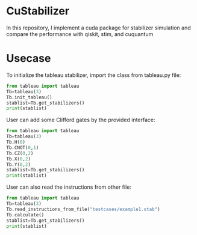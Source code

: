 # CuStabilizer


In this repository, I implement a cuda package for stabilizer simulation and compare the performance with qiskit, stim, and cuquantum


# Usecase

To initialize the tableau stabilizer, import the class from tableau.py file:

```python
from tableau import tableau
Tb=tableau(3)
Tb.init_tableau()
stablist=Tb.get_stabilizers()
print(stablist)
```

User can add some Clifford gates by the provided interface:


```python
from tableau import tableau
Tb=tableau(3)
Tb.H(0)
Tb.CNOT(0,1)
Tb.CZ(0,2)
Tb.X(0,2)
Tb.Y(0,2)
stablist=Tb.get_stabilizers()
print(stablist)
```


User can also read the instructions from other file:


```python
from tableau import tableau
Tb=tableau(3)
Tb.read_instructions_from_file("testcases/example1.stab")
Tb.calculate()
stablist=Tb.get_stabilizers()
print(stablist)
```



